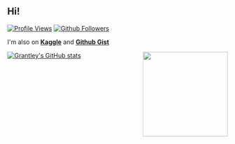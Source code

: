 ## Hi!
[![Profile Views](https://komarev.com/ghpvc/?username=gospacedev)](https://github.com/gospacedev/gospacedev)
[![Github Followers](https://img.shields.io/github/followers/gospacedev?style=social)](https://github.com/gospacedev)

I'm also on [**Kaggle**](https://www.kaggle.com/grantleycullar) and [**Github Gist**](https://gist.github.com/gospacedev)

[![Grantley's GitHub stats](https://github-readme-stats.vercel.app/api?username=gospacedev&show_icons=true&theme=dark)](https://github.com/gospacedev)
<img style="float: right;" src="https://raw.githubusercontent.com/gocrazygh/gocrazygh/main/warmcoffee.gif" width="194"/>
